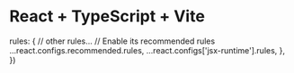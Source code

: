 # React + TypeScript + Vite


  rules: {
    // other rules...
    // Enable its recommended rules
    ...react.configs.recommended.rules,
    ...react.configs['jsx-runtime'].rules,
  },
})
```
